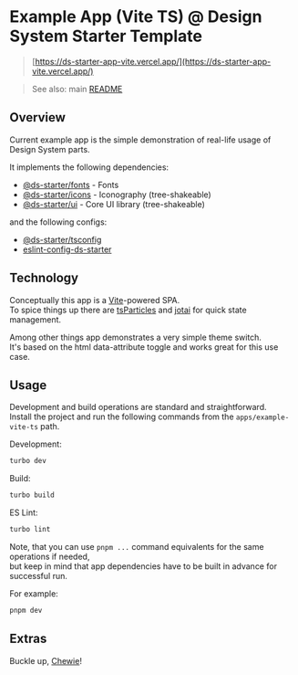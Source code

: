 # Example App (Vite TS) @ Design System Starter Template

> [https://ds-starter-app-vite.vercel.app/](https://ds-starter-app-vite.vercel.app/)

> See also: main [README](../../README.md)


## Overview

Current example app is the simple demonstration of real-life usage of Design System parts.

It implements the following dependencies:
- [@ds-starter/fonts](/packages/dss-fonts/) - Fonts
- [@ds-starter/icons](/packages/dss-icons/) - Iconography (tree-shakeable)
- [@ds-starter/ui](/packages/dss-ui/) - Core UI library (tree-shakeable)

and the following configs:
- [@ds-starter/tsconfig](/config/tsconfig/)
- [eslint-config-ds-starter](/config/eslint-config-ds-starter/)


## Technology 

Conceptually this app is a [Vite](https://vitejs.dev/)-powered SPA.  
To spice things up there are [tsParticles](https://github.com/tsparticles) and [jotai](https://jotai.org/) for quick state management.

Among other things app demonstrates a very simple theme switch.  
It's based on the html data-attribute toggle and works great for this use case.


## Usage

Development and build operations are standard and straightforward.  
Install the project and run the following commands from the `apps/example-vite-ts` path.

Development:
```sh
turbo dev
```

Build:
```sh
turbo build
```

ES Lint:
```sh
turbo lint
```

Note, that you can use `pnpm ...` command equivalents for the same operations if needed,  
but keep in mind that app dependencies have to be built in advance for successful run.

For example:
```sh
pnpm dev
```


## Extras

Buckle up, [Chewie](https://www.inverse.com/article/25768-hyperdrive-hyperspace-star-wars-science-fiction-space-travel-energy-efficient)!
